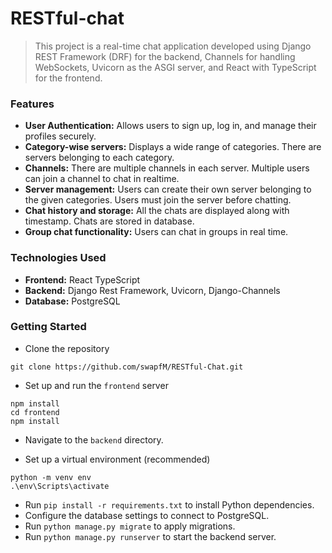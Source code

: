 # RESTful-chat

> This project is a real-time chat application developed using Django REST Framework (DRF) for the backend, Channels for handling WebSockets, Uvicorn as the ASGI server, and React with TypeScript for the frontend.


### Features

- __User Authentication:__ Allows users to sign up, log in, and manage their profiles securely.
- __Category-wise servers:__  Displays a wide range of categories. There are servers belonging to each category.
- __Channels:__  There are multiple channels in each server. Multiple users can join a channel to chat in realtime.
- __Server management:__ Users can create their own server belonging to the given categories. Users must join the server before chatting.
- __Chat history and storage:__ All the chats are displayed along with timestamp. Chats are stored in database.
- __Group chat functionality:__ Users can chat in groups in real time.


### Technologies Used

- __Frontend:__ React TypeScript
- __Backend:__ Django Rest Framework, Uvicorn, Django-Channels
- __Database:__ PostgreSQL


### Getting Started

-  Clone the repository
```
git clone https://github.com/swapfM/RESTful-Chat.git
```
- Set up and run the `frontend` server
```
npm install
cd frontend
npm install
```
- Navigate to the `backend` directory.

- Set up a virtual environment (recommended)
```
python -m venv env
.\env\Scripts\activate
```
- Run `pip install -r requirements.txt` to install Python dependencies.
- Configure the database settings to connect to PostgreSQL.
- Run `python manage.py migrate` to apply migrations.
- Run `python manage.py runserver` to start the backend server.

